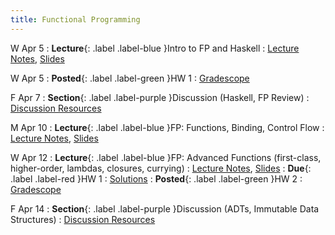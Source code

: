 ```yaml
---
title: Functional Programming
---
```


W Apr 5
: **Lecture**{: .label .label-blue }Intro to FP and Haskell
  : [Lecture Notes]({{site.baseurl}}/lectures/02/), [Slides](https://docs.google.com/presentation/d/1irnNsw7n355MdHlIA7bYqjMirG-oOj9H/edit?usp=share_link&ouid=101757866260235503028&rtpof=true&sd=true)

W Apr 5
: **Posted**{: .label .label-green }HW 1
  : [Gradescope](https://www.gradescope.com/courses/529662/assignments/2801558)

F Apr 7
: **Section**{: .label .label-purple }Discussion (Haskell, FP Review)
  : [Discussion Resources](https://drive.google.com/drive/folders/1TBOqhuq2-JFEcW0KNkbnC6UXtpGUsATe)

M Apr 10
: **Lecture**{: .label .label-blue }FP: Functions, Binding, Control Flow
  : [Lecture Notes]({{site.baseurl}}/lectures/03/), [Slides](https://docs.google.com/presentation/d/1irnNsw7n355MdHlIA7bYqjMirG-oOj9H/edit?usp=share_link&ouid=101757866260235503028&rtpof=true&sd=true)

W Apr 12
: **Lecture**{: .label .label-blue }FP: Advanced Functions (first-class, higher-order, lambdas, closures, currying)
  : [Lecture Notes]({{site.baseurl}}/lectures/04/), [Slides](https://docs.google.com/presentation/d/1irnNsw7n355MdHlIA7bYqjMirG-oOj9H/edit?usp=share_link&ouid=101757866260235503028&rtpof=true&sd=true)
: **Due**{: .label .label-red }HW 1
  : [Solutions](https://drive.google.com/file/d/1UX8CIZpQxB-bTdzQZ1z9pZ9vJ6k5DvR8/view?usp=sharing)
: **Posted**{: .label .label-green }HW 2
  : [Gradescope](https://www.gradescope.com/courses/529662/assignments/2818872)

F Apr 14
: **Section**{: .label .label-purple }Discussion (ADTs, Immutable Data Structures)
  : [Discussion Resources](https://drive.google.com/drive/folders/1TBOqhuq2-JFEcW0KNkbnC6UXtpGUsATe)
